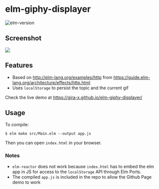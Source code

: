 # elm-giphy-displayer

![elm-version](https://img.shields.io/badge/Elm-0.18.0-green.svg)

## Screenshot

![](https://github.com/Gira-X/elm-giphy-displayer/raw/master/screenshots/1.png)

## Features

* Based on http://elm-lang.org/examples/http from https://guide.elm-lang.org/architecture/effects/http.html
* Uses `localStorage` to persist the topic and the current gif

Check the live demo at https://gira-x.github.io/elm-giphy-displayer/

## Usage

To compile:

```shell
$ elm make src/Main.elm --output app.js
```

Then you can open `index.html` in your browser.

### Notes

* `elm-reactor` does not work because `index.html` has to embed the elm app in JS for access to the `localStorage` API through Elm Ports.
* The compiled `app.js` is included in the repo to allow the Github Page demo to work
